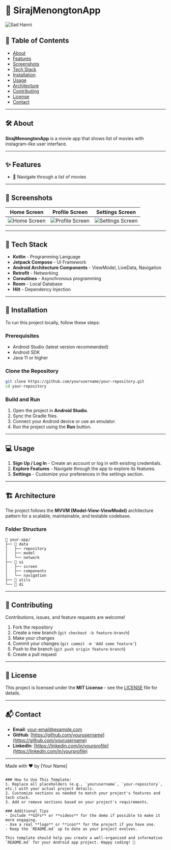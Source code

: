 # 📱 SirajMenongtonApp

![Sad Hanni](https://i.pinimg.com/originals/2a/8c/50/2a8c5080750f55803766f3e655bef4a3.jpg) 

## 📝 Table of Contents
- [About](#about)
- [Features](#features)
- [Screenshots](#screenshots)
- [Tech Stack](#tech-stack)
- [Installation](#installation)
- [Usage](#usage)
- [Architecture](#architecture)
- [Contributing](#contributing)
- [License](#license)
- [Contact](#contact)

---

## 🛠️ About
**SirajMenongtonApp** is a movie app that shows list of movies with instagram-like user interface.

---

## ✨ Features
- 🌟 Navigate through a list of movies

---

## 📸 Screenshots
| Home Screen | Profile Screen | Settings Screen |
|-------------|----------------|-----------------|
| ![Home Screen](https://via.placeholder.com/200) | ![Profile Screen](https://via.placeholder.com/200) | ![Settings Screen](https://via.placeholder.com/200) |

---

## 🧰 Tech Stack
- **Kotlin** - Programming Language
- **Jetpack Compose** - UI Framework
- **Android Architecture Components** - ViewModel, LiveData, Navigation
- **Retrofit** - Networking
- **Coroutines** - Asynchronous programming
- **Room** - Local Database
- **Hilt** - Dependency Injection

---

## 🚀 Installation

To run this project locally, follow these steps:

### Prerequisites
- Android Studio (latest version recommended)
- Android SDK
- Java 11 or higher

### Clone the Repository
```bash
git clone https://github.com/yourusername/your-repository.git
cd your-repository
```

### Build and Run
1. Open the project in **Android Studio**.
2. Sync the Gradle files.
3. Connect your Android device or use an emulator.
4. Run the project using the **Run** button.

---

## 💻 Usage

1. **Sign Up / Log In** - Create an account or log in with existing credentials.
2. **Explore Features** - Navigate through the app to explore its features.
3. **Settings** - Customize your preferences in the settings section.

---

## 🏗️ Architecture
The project follows the **MVVM (Model-View-ViewModel)** architecture pattern for a scalable, maintainable, and testable codebase.

### Folder Structure
```
📂 your-app/
├── 📂 data
│   ├── repository
│   ├── model
│   └── network
├── 📂 ui
│   ├── screen
│   ├── components
│   └── navigation
├── 📂 utils
└── 📂 di
```

---

## 🤝 Contributing

Contributions, issues, and feature requests are welcome!

1. Fork the repository
2. Create a new branch (`git checkout -b feature-branch`)
3. Make your changes
4. Commit your changes (`git commit -m 'Add some feature'`)
5. Push to the branch (`git push origin feature-branch`)
6. Create a pull request

---

## 📜 License
This project is licensed under the **MIT License** - see the [LICENSE](LICENSE) file for details.

---

## 📬 Contact

- **Email**: [your-email@example.com](mailto:your-email@example.com)
- **GitHub**: [https://github.com/yourusername](https://github.com/yourusername)
- **LinkedIn**: [https://linkedin.com/in/yourprofile](https://linkedin.com/in/yourprofile)

---

Made with ❤️ by [Your Name]
```

### How to Use This Template:
1. Replace all placeholders (e.g., `yourusername`, `your-repository`, etc.) with your actual project details.
2. Customize sections as needed to match your project's features and tech stack.
3. Add or remove sections based on your project's requirements.

### Additional Tips
- Include **GIFs** or **videos** for the demo if possible to make it more engaging.
- Use a real **logo** or **icon** for the project if you have one.
- Keep the `README.md` up to date as your project evolves.

This template should help you create a well-organized and informative `README.md` for your Android app project. Happy coding! 🚀
